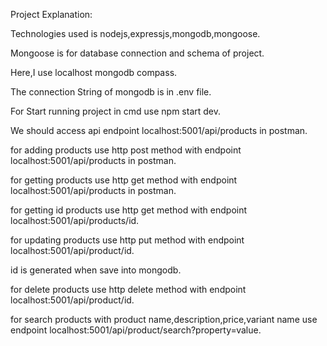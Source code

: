 Project Explanation:


Technologies used is nodejs,expressjs,mongodb,mongoose.


Mongoose is for database connection and schema of project.


Here,I use localhost mongodb compass.


The connection String of mongodb is in .env file.


For Start running project in cmd use npm start dev.


We should access api endpoint localhost:5001/api/products in postman.


for adding products use http post method with endpoint localhost:5001/api/products in postman.


for getting products use http get method with endpoint localhost:5001/api/products in postman.



for getting id products use http get method with endpoint localhost:5001/api/products/id.


for updating products use http put method with endpoint localhost:5001/api/product/id.


id is generated when save into mongodb.


for delete products use http delete method with endpoint localhost:5001/api/product/id.


for search products with product name,description,price,variant name use endpoint localhost:5001/api/product/search?property=value.

